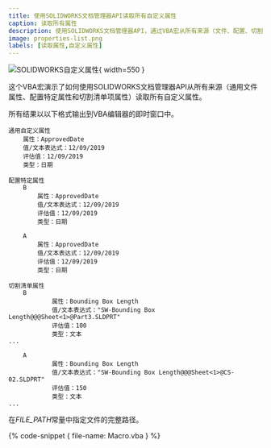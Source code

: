 ```yaml
---
title: 使用SOLIDWORKS文档管理器API读取所有自定义属性
caption: 读取所有属性
description: 使用SOLIDWORKS文档管理器API，通过VBA宏从所有来源（文件、配置、切割清单）读取所有自定义属性。
image: properties-list.png
labels: [读取属性,自定义属性]
---
```

![SOLIDWORKS自定义属性](properties-list.png){ width=550 }

这个VBA宏演示了如何使用SOLIDWORKS文档管理器API从所有来源（通用文件属性、配置特定属性和切割清单项属性）读取所有自定义属性。

所有结果以以下格式输出到VBA编辑器的即时窗口中。

~~~
通用自定义属性
    属性：ApprovedDate
    值/文本表达式：12/09/2019
    评估值：12/09/2019
    类型：日期

配置特定属性
    B
        属性：ApprovedDate
        值/文本表达式：12/09/2019
        评估值：12/09/2019
        类型：日期

    A
        属性：ApprovedDate
        值/文本表达式：12/09/2019
        评估值：12/09/2019
        类型：日期

切割清单属性
    B
            属性：Bounding Box Length
            值/文本表达式："SW-Bounding Box Length@@@Sheet<1>@Part3.SLDPRT"
            评估值：100
            类型：文本
...

    A
            属性：Bounding Box Length
            值/文本表达式："SW-Bounding Box Length@@@Sheet<1>@CS-02.SLDPRT"
            评估值：150
            类型：文本
...
~~~

在*FILE_PATH*常量中指定文件的完整路径。

{% code-snippet { file-name: Macro.vba } %}